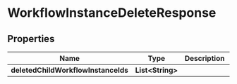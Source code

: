 

# WorkflowInstanceDeleteResponse

## Properties

Name | Type | Description | Notes
------------ | ------------- | ------------- | -------------
**deletedChildWorkflowInstanceIds** | **List&lt;String&gt;** |  |  [optional]



